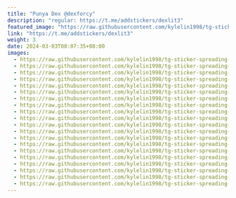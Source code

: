 ```yaml
---
title: "Punya Dex @dexforcy"
description: "regular: https://t.me/addstickers/dexlit3"
featured_image: "https://raw.githubusercontent.com/kylelin1998/tg-sticker-spreading-worldwide-images/main/img/2d3be253-f4ef-48f5-846b-84a7441f4146.jpg"
link: "https://t.me/addstickers/dexlit3"
weight: 3
date: 2024-03-03T08:07:35+08:00
images:
  - https://raw.githubusercontent.com/kylelin1998/tg-sticker-spreading-worldwide-images/main/img/2d3be253-f4ef-48f5-846b-84a7441f4146.jpg
  - https://raw.githubusercontent.com/kylelin1998/tg-sticker-spreading-worldwide-images/main/img/99e386b1-ec2c-4026-a4ab-e1cd0b51db50.jpg
  - https://raw.githubusercontent.com/kylelin1998/tg-sticker-spreading-worldwide-images/main/img/049f5bb0-0470-40be-858a-dd44dba41f1c.jpg
  - https://raw.githubusercontent.com/kylelin1998/tg-sticker-spreading-worldwide-images/main/img/348d8853-8f54-454d-b777-3a32fb7a80bc.jpg
  - https://raw.githubusercontent.com/kylelin1998/tg-sticker-spreading-worldwide-images/main/img/22c79747-9a01-4c7b-b25c-63b7b0ce66cc.jpg
  - https://raw.githubusercontent.com/kylelin1998/tg-sticker-spreading-worldwide-images/main/img/8addade9-d3cc-4430-8555-d8e6a3358bb6.jpg
  - https://raw.githubusercontent.com/kylelin1998/tg-sticker-spreading-worldwide-images/main/img/9881fc38-40de-4eb1-930f-f642c19d6b4a.jpg
  - https://raw.githubusercontent.com/kylelin1998/tg-sticker-spreading-worldwide-images/main/img/cc82c013-deeb-4b6b-a47f-77fcc2be4b6f.jpg
  - https://raw.githubusercontent.com/kylelin1998/tg-sticker-spreading-worldwide-images/main/img/dc47e80e-32e7-4a88-88bd-1aae7ba739a5.jpg
  - https://raw.githubusercontent.com/kylelin1998/tg-sticker-spreading-worldwide-images/main/img/d0befda8-f75f-49a5-8e52-7e70bbf0c088.jpg
  - https://raw.githubusercontent.com/kylelin1998/tg-sticker-spreading-worldwide-images/main/img/afec1a60-b067-4f25-b90c-ea1163cbe90c.jpg
  - https://raw.githubusercontent.com/kylelin1998/tg-sticker-spreading-worldwide-images/main/img/42bb72bc-3bfa-463d-a139-8d070c34d771.jpg
  - https://raw.githubusercontent.com/kylelin1998/tg-sticker-spreading-worldwide-images/main/img/bcc6600f-ad9d-4548-ade3-d3b3c8a5b407.jpg
  - https://raw.githubusercontent.com/kylelin1998/tg-sticker-spreading-worldwide-images/main/img/497b403e-a579-4e98-837d-bdae4d496706.jpg
  - https://raw.githubusercontent.com/kylelin1998/tg-sticker-spreading-worldwide-images/main/img/861585f2-e850-477f-b7df-3576411f13ee.jpg
  - https://raw.githubusercontent.com/kylelin1998/tg-sticker-spreading-worldwide-images/main/img/a5103ca7-b399-462c-87cd-51b18b5ea9d7.jpg
  - https://raw.githubusercontent.com/kylelin1998/tg-sticker-spreading-worldwide-images/main/img/a5c10bb3-d50a-4d42-9ec9-6fd008329c41.jpg
  - https://raw.githubusercontent.com/kylelin1998/tg-sticker-spreading-worldwide-images/main/img/cac9b804-6fac-437d-be03-6a28727ae140.jpg
  - https://raw.githubusercontent.com/kylelin1998/tg-sticker-spreading-worldwide-images/main/img/0dba3a4a-0c9d-485a-9425-f85207e180b6.jpg
  - https://raw.githubusercontent.com/kylelin1998/tg-sticker-spreading-worldwide-images/main/img/e8976150-8b33-4726-b69c-94d19321cb3a.jpg
---
```

